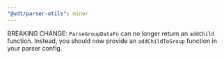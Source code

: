 ```yaml
---
"@udt/parser-utils": minor
---
```


BREAKING CHANGE: `ParseGroupDataFn` can no longer return an `addChild` function. Instead, you should now provide an `addChildToGroup` function in your parser config.
